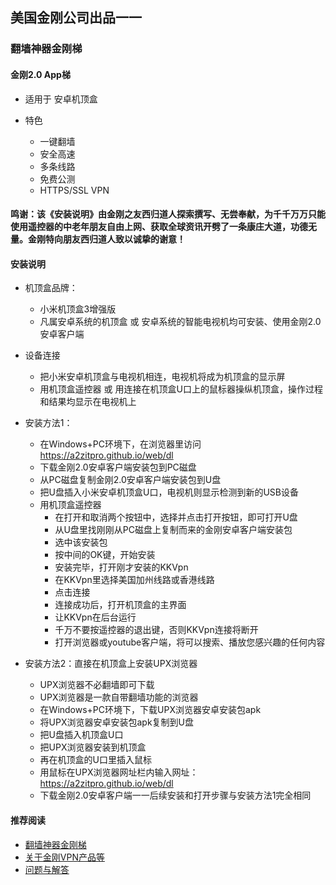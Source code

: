 ## 美国金刚公司出品一一
### 翻墙神器金刚梯
#### 金刚2.0 App梯
- 适用于 安卓机顶盒

- 特色
  - 一键翻墙
  - 安全高速 
  - 多条线路 
  - 免费公测 
  - HTTPS/SSL VPN

#### 鸣谢：该《安装说明》由金刚之友西归道人探索撰写、无尝奉献，为千千万万只能使用遥控器的中老年朋友自由上网、获取全球资讯开劈了一条康庄大道，功德无量。金刚特向朋友西归道人致以诚挚的谢意！

#### 安装说明
- 机顶盒品牌：
  - 小米机顶盒3增强版
  - 凡属安卓系统的机顶盒 或 安卓系统的智能电视机均可安装、使用金刚2.0 安卓客户端
- 设备连接
  - 把小米安卓机顶盒与电视机相连，电视机将成为机顶盒的显示屏
  - 用机顶盒遥控器 或 用连接在机顶盒U口上的鼠标器操纵机顶盒，操作过程和结果均显示在电视机上
- 安装方法1：
  - 在Windows+PC环境下，在浏览器里访问 https://a2zitpro.github.io/web/dl
  - 下载金刚2.0安卓客户端安装包到PC磁盘
  - 从PC磁盘复制金刚2.0安卓客户端安装包到U盘
  - 把U盘插入小米安卓机顶盒U口，电视机则显示检测到新的USB设备
  - 用机顶盒遥控器
    - 在打开和取消两个按钮中，选择并点击打开按钮，即可打开U盘
    - 从U盘里找刚刚从PC磁盘上复制而来的金刚安卓客户端安装包
    - 选中该安装包
    - 按中间的OK键，开始安装
    - 安装完毕，打开刚才安装的KKVpn
    - 在KKVpn里选择美国加州线路或香港线路
    - 点击连接
    - 连接成功后，打开机顶盒的主界面
    - 让KKVpn在后台运行
    - 千万不要按遥控器的退出键，否则KKVpn连接将断开
    - 打开浏览器或youtube客户端，将可以搜索、播放您感兴趣的任何内容

- 安装方法2：直接在机顶盒上安装UPX浏览器
  - UPX浏览器不必翻墙即可下载
  - UPX浏览器是一款自带翻墙功能的浏览器
  - 在Windows+PC环境下，下载UPX浏览器安卓安装包apk
  - 将UPX浏览器安卓安装包apk复制到U盘
  - 把U盘插入机顶盒U口
  - 把UPX浏览器安装到机顶盒
  - 再在机顶盒的U口里插入鼠标
  - 用鼠标在UPX浏览器网址栏内输入网址：https://a2zitpro.github.io/web/dl
  - 下载金刚2.0安卓客户端一一后续安装和打开步骤与安装方法1完全相同



#### 推荐阅读
- [翻墙神器金刚梯](https://a2zitpro.github.io/web/dl_backup)
- [关于金刚VPN产品等](https://a2zitpro.github.io/web/列表-关于金刚VPN产品等)
- [问题与解答](https://a2zitpro.github.io/web/列表-问题与解答)
